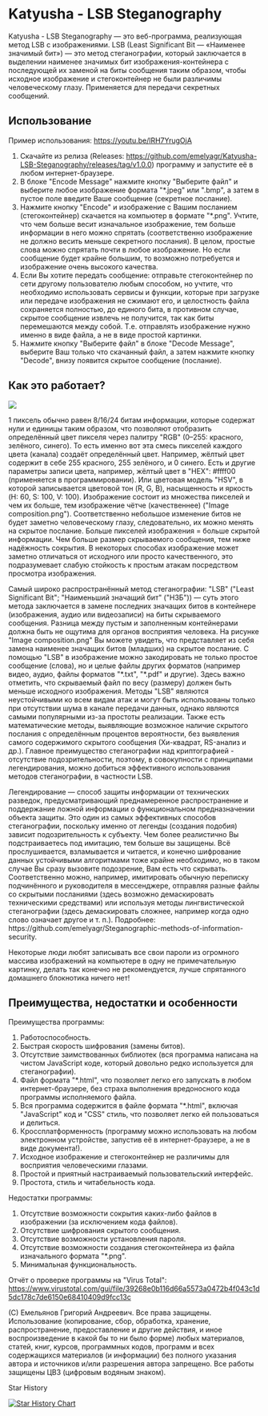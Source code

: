 <h1>Katyusha - LSB Steganography</h1>

Katyusha - LSB Steganography — это веб-программа, реализующая метод LSB с изображениями. LSB (Least Significant Bit — «Наименее значимый бит») — это метод стеганографии, который заключается в выделении наименее значимых бит изображения-контейнера с последующей их заменой на биты сообщения таким образом, чтобы исходное изображение и стегоконтейнер не были различимы человеческому глазу. Применяется для передачи секретных сообщений.

<h2>Использование</h2>

Пример использования: https://youtu.be/lRH7YrugOjA

1. Скачайте из релиза (Releases: https://github.com/emelyagr/Katyusha-LSB-Steganography/releases/tag/v1.0.0) программу и запустите её в любом интернет-браузере.
2. В блоке "Encode Message" нажмите кнопку "Выберите файл" и выберите любое изображение формата "*.jpeg" или ".bmp", а затем в пустое поле введите Ваше сообщение (секретное послание).
3. Нажмите кнопку "Encode" и изображение с Вашим посланием  (стегоконтейнер) скачается на компьютер в формате "*.png". Учтите, что чем больше весит изначальное изображение, тем больше информации в него можно спрятать (соответственно изображение не должно весить меньше секретного послания). В целом, простые слова можно спрятать почти в любое изображение. Но если сообщение будет крайне большим, то возможно потребуется и изображение очень высокого качества.
4. Если Вы хотите передать сообщение: отправьте стегоконтейнер по сети другому пользователю любым способом, но учтите, что необходимо использовать сервисы и функции, которые при загрузке или передаче изображения не сжимают его, и целостность файла сохраняется полностью, до единого бита, в противном случае, скрытое сообщение извлечь не получится, так как биты перемешаются между собой. Т.е. отправлять изображение нужно именно в виде файла, а не в виде простой картинки.
5. Нажмите кнопку "Выберите файл" в блоке "Decode Message", выберите Ваш только что скачанный файл, а затем нажмите кнопку "Decode", внизу появится скрытое сообщение (послание).

<h2>Как это работает?</h2>
<img src="https://github.com/emelyagr/Katyusha-LSB-Steganography/blob/main/Image%20composition.png">
<p>1 пиксель обычно равен 8/16/24 битам информации, которые содержат нули и единицы таким образом, что позволяют отобразить определённый цвет пикселя через палитру "RGB" (0–255: красного, зелёного, синего). То есть именно вот эта смесь пикселей каждого цвета (канала) создаёт определённый цвет. Например, жёлтый цвет содержит в себе 255 красного, 255 зелёного, и 0 синего. Есть и другие параметры записи цвета, например, жёлтый цвет в "HEX": #ffff00 (применяется в программировании). Или цветовая модель "HSV", в которой записывается цветовой тон (R, G, B), насыщенность и яркость (H: 60, S: 100, V: 100). Изображение состоит из множества пикселей и чем их больше, тем изображение чётче (качественнее) ("Image composition.png"). Соответственно небольшое изменение битов не будет заметно человеческому глазу, следовательно, их можно менять на скрытое послание. Больше пикселей изображения = больше скрытой информации. Чем больше размер скрываемого сообщения, тем ниже надёжность сокрытия. В некоторых способах изображение может заметно отличаться от исходного или просто качественного, это подразумевает слабую стойкость к простым атакам посредством просмотра изображения.</p>
<p>Самый широко распространённый метод стеганографии: "LSB" ("Least Significant Bit"; "Наименьший значащий бит" ("НЗБ")) — суть этого метода заключается в замене последних значащих битов в контейнере (изображения, аудио или видеозаписи) на биты скрываемого сообщения. Разница между пустым и заполненным контейнерами должна быть не ощутима для органов восприятия человека. На рисунке "Image composition.png" Вы можете увидеть, что представляет из себя замена наименее значащих битов (младших) на скрытое послание. С помощью "LSB" в изображение можно закодировать не только простое сообщение (слова), но и целые файлы других форматов (например видео, аудио, файлы форматов "*.txt", "*.pdf" и другие). Здесь важно отметить, что скрываемый файл по весу (размеру) должен быть меньше исходного изображения. Методы "LSB" являются неустойчивыми ко всем видам атак и могут быть использованы только при отсутствии шума в канале передачи данных, однако являются самыми популярными из-за простоты реализации. Также есть математические методы, выявляющие возможное наличие скрытого послания с определённым процентов вероятности, без выявления самого содержимого скрытого сообщения (Хи-квадрат, RS-анализ и др.). Главное преимущество стеганографии над криптографией - отсутствие подозрительности, поэтому, в совокупности с принципами легендирования, можно добиться эффективного использования методов стеганографии, в частности LSB. 
<p>Легендирование — способ защиты информации от технических разведок, предусматривающий преднамеренное распространение и поддержание ложной информации о функциональном предназначении объекта защиты. Это один из самых эффективных способов стеганографии, поскольку именно от легенды (создания подобия) зависит подозрительность к субъекту. Чем более реалистично Вы подстраиваетесь под имитацию, тем больше вы защищены. Всё прослушивается, взламывается и читается, и конечно шифрование данных устойчивыми алгоритмами тоже крайне необходимо, но в таком случае Вы сразу вызовите подозрение, Вам есть что скрывать. Соответственно можно, например, имитировать обычную переписку подчинённого и руководителя в мессенджере, отправляя разные файлы со скрытыми посланиями (здесь возможно демаскировать техническими средствами) или используя методы лингвистической стеганографии (здесь демаскировать сложнее, например когда одно слово означает другое и т. п.). Подробнее: https://github.com/emelyagr/Steganographic-methods-of-information-security.</p>
<p>Некоторые люди любят записывать все свои пароли из огромного массива изображений на компьютере в одну не примечательную картинку, делать так конечно не рекомендуется, лучше спрятанного домашнего блокнотика ничего нет!</p>

<h2>Преимущества, недостатки и особенности</h2>

Преимущества программы:
1. Работоспособность.
2. Быстрая скорость шифрования (замены битов).
3. Отсутствие заимствованных библиотек (вся программа написана на чистом JavaScript коде, который довольно редко используется для стеганографии).
4. Файл формата "*.html", что позволяет легко его запускать в любом интернет-браузере, без страха выполнения вредоносного кода программы исполняемого файла.
5. Вся программа содержится в файле формата "*.html", включая "JavaScript" код и "CSS" стиль, что позволяет легко ей пользоваться и делиться.
6. Кроссплатформенность (программу можно использовать на любом электронном устройстве, запустив её в интернет-браузере, а не в виде документа!).
7. Исходное изображение и стегоконтейнер не различимы для восприятия человеческими глазами.
8. Простой и приятный настраиваемый пользовательский интерфейс.
9. Простота, стиль и читабельность кода.

Недостатки программы:
1. Отсутствие возможности сокрытия каких-либо файлов в изображении (за исключением кода файлов).
2. Отсутствие шифрования скрытого сообщения.
3. Отсутствие возможности установления пароля.
4. Отсутствие возможности создания стегоконтейнера из файла изначального формата "*.png".
5. Минимальная функциональность.

Отчёт о проверке программы на "Virus Total": https://www.virustotal.com/gui/file/39268e0b116d66a5573a0472b4f043c1d5dc178c7de6150e68410409d9fcc13c

(С) Емельянов Григорий Андреевич. Все права защищены. Использование (копирование, сбор, обработка, хранение, распространение, предоставление и другие действия, и иное воспроизведение в какой бы то ни было форме) любых материалов, статей, книг, курсов, программных кодов, программ и всех содержащихся материалов (и информации) без полного указания автора и источников и/или разрешения автора запрещено. Все работы защищены ЦВЗ (цифровым водяным знаком).

Star History

[![Star History Chart](https://api.star-history.com/svg?repos=emelyagr/Katyusha-LSB-Steganography&type=Date)](https://star-history.com/#emelyagr/Katyusha-LSB-Steganography&Date)
